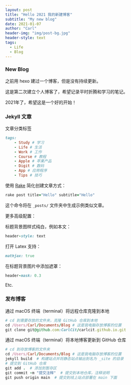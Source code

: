 ```yaml
---
layout: post
title: "Hello 2021 我的新建博客"
subtitle: "My new blog"
date: 2021-01-07
author: "Carl"
header-img: "img/post-bg.jpg"
header-style: text
tags:
  - Life
  - Blog
---
```




### New Blog



之前用 hexo 建过一个博客，但是没有持续更新。



这是第二次建立个人博客了，希望记录平时折腾和学习的笔记。



2021年了，希望这是一个好的开始！



### Jekyll 文章

文章分类标签

```ruby
tags: 
	- Study # 学习
	- Life # 生活
	- Work # 工作
	- Course # 教程
	- Apple # 苹果产品
	- Digit # 数码
	- App # 应用程序
	- Tips # 技巧
```





使用 [Rake](https://github.com/ruby/rake) 简化创建文章方式：

```ruby
rake post title="Hello" subtitle="Hello"
```

这个命令将在 `_posts/` 文件夹中生成示例类似文章。

更多高级配置：

标题背景图样式纯白，例如本文：

```ruby
header-style: text 
```

打开 Latex 支持：

```ruby
mathjax: true
```

在标题背景图片中添加遮罩：

```ruby
header-mask: 0.3
```

Etc.



### 发布博客



通过 macOS 终端（terminal）将远程仓库克隆到本地

```ruby
# cd 到需要存放的文件夹，克隆 GitHub 仓库到本地
cd /Users/Carl/Documents/Blog # 这是我电脑存放博客的位置
git clone git@github.com:CarlCit/carlcit.github.io.git
```



通过 macOS 终端（terminal）将本地博客更新到 GitHub 仓库


```ruby
# cd 到存放博客的文件夹
cd /Users/Carl/Documents/Blog # 这是我电脑存放博客的位置
jekyll build  # 构建站点并将静态站点输出到名为 _site 的目录
# 提交到 GitHub 仓库
git add .  # 添加到暂存区
git commit -m "提交注释"  # 提交到本地仓库，注释说明
git push origin main  # 提交到线上站点部署在 main 下面
```

